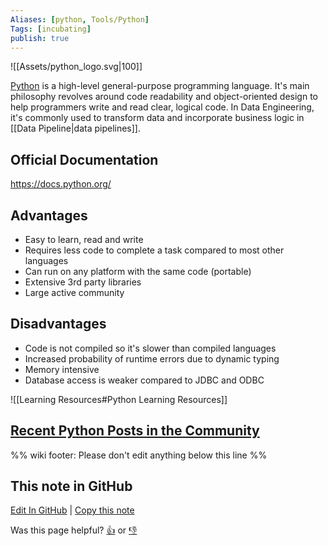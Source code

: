 ```yaml
---
Aliases: [python, Tools/Python]
Tags: [incubating]
publish: true
---
```


![[Assets/python_logo.svg|100]]

[Python](https://www.python.org/) is a high-level general-purpose programming language. It's main philosophy revolves around code readability and object-oriented design to help programmers write and read clear, logical code. In Data Engineering, it's commonly used to transform data and incorporate business logic in [[Data Pipeline|data pipelines]].

## Official Documentation

https://docs.python.org/

## Advantages

- Easy to learn, read and write
- Requires less code to complete a task compared to most other languages
- Can run on any platform with the same code (portable)
- Extensive 3rd party libraries
- Large active community

## Disadvantages

- Code is not compiled so it's slower than compiled languages
- Increased probability of runtime errors due to dynamic typing
- Memory intensive
- Database access is weaker compared to JDBC and ODBC

![[Learning Resources#Python Learning Resources]]

## [Recent Python Posts in the Community](https://www.reddit.com/r/dataengineering/search/?q=python&restrict_sr=1&sort=relevance&t=year)

%% wiki footer: Please don't edit anything below this line %%

## This note in GitHub

<span class="git-footer">[Edit In GitHub](https://github.dev/data-engineering-community/data-engineering-wiki/blob/main/Tools/Programming%20Languages/Python.md "git-hub-edit-note") | [Copy this note](https://raw.githubusercontent.com/data-engineering-community/data-engineering-wiki/main/Tools/Programming%20Languages/Python.md "git-hub-copy-note")</span>

<span class="git-footer">Was this page helpful?
[👍](https://tally.so/r/mOaxjk?rating=Yes&url=https://dataengineering.wiki/Tools/Programming%20Languages/Python) or [👎](https://tally.so/r/mOaxjk?rating=No&url=https://dataengineering.wiki/Tools/Programming%20Languages/Python)</span>
